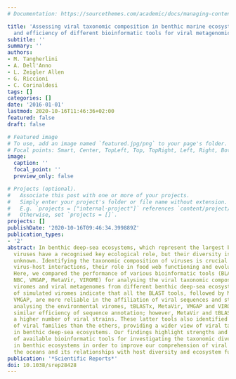 ```yaml
---
# Documentation: https://sourcethemes.com/academic/docs/managing-content/

title: 'Assessing viral taxonomic composition in benthic marine ecosystems: Reliability
  and efficiency of different bioinformatic tools for viral metagenomic analyses'
subtitle: ''
summary: ''
authors:
- M. Tangherlini
- A. Dell'Anno
- L. Zeigler Allen
- G. Riccioni
- C. Corinaldesi
tags: []
categories: []
date: '2016-01-01'
lastmod: 2020-10-16T11:46:36+02:00
featured: false
draft: false

# Featured image
# To use, add an image named `featured.jpg/png` to your page's folder.
# Focal points: Smart, Center, TopLeft, Top, TopRight, Left, Right, BottomLeft, Bottom, BottomRight.
image:
  caption: ''
  focal_point: ''
  preview_only: false

# Projects (optional).
#   Associate this post with one or more of your projects.
#   Simply enter your project's folder or file name without extension.
#   E.g. `projects = ["internal-project"]` references `content/project/deep-learning/index.md`.
#   Otherwise, set `projects = []`.
projects: []
publishDate: '2020-10-16T09:46:34.399889Z'
publication_types:
- '2'
abstract: In benthic deep-sea ecosystems, which represent the largest biome on Earth,
  viruses have a recognised key ecological role, but their diversity is still largely
  unknown. Identifying the taxonomic composition of viruses is crucial for understanding
  virus-host interactions, their role in food web functioning and evolutionary processes.
  Here, we compared the performance of various bioinformatic tools (BLAST, MG-RAST,
  NBC, VMGAP, MetaVir, VIROME) for analysing the viral taxonomic composition in simulated
  viromes and viral metagenomes from different benthic deep-sea ecosystems. The analyses
  of simulated viromes indicate that all the BLAST tools, followed by MetaVir and
  VMGAP, are more reliable in the affiliation of viral sequences and strains. When
  analysing the environmental viromes, tBLASTx, MetaVir, VMGAP and VIROME showed a
  similar efficiency of sequence annotation; however, MetaVir and tBLASTx identified
  a higher number of viral strains. These latter tools also identified a wider range
  of viral families than the others, providing a wider view of viral taxonomic diversity
  in benthic deep-sea ecosystems. Our findings highlight strengths and weaknesses
  of available bioinformatic tools for investigating the taxonomic diversity of viruses
  in benthic ecosystems in order to improve our comprehension of viral diversity in
  the oceans and its relationships with host diversity and ecosystem functioning.
publication: '*Scientific Reports*'
doi: 10.1038/srep28428
---
```

